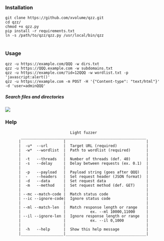 <h3>Installation</h3>
<code>git clone https://github.com/xvolume/qzz.git</code><br>
<code>cd qzz/</code><br>
<code>chmod +x qzz.py</code><br>
<code>pip install -r requirements.txt</code><br>
<code>ln -s /path/to/qzz/qzz.py /usr/local/bin/qzz</code><br>
<br>
<h3>Usage</h3>
    <code>qzz -u https://example.com/QQQ -w dirs.txt</code><br>
    <code>qzz -u https://QQQ.example.com -w subdomains.txt</code><br>
    <code>qzz -u https://example.com/?id=12QQQ -w wordlist.txt -p 'javascript:alert()'</code><br>
    <code>qzz -u https://example.com -m POST -H '{"Content-type": "text/html"}' -d 'user=adminQQQ'</code><br>
<h5>Search files and directories</h5>
<a href="https://asciinema.org/a/339470" target="_blank"><img src="https://asciinema.org/a/339470.svg" /></a>
<br>
<h3>Help</h3>

                                 Light fuzzer
           ________________________________________________________
          |                   |                                    |
          |  -u*  --url       |  Target URL (required)             |
          |  -w*  --wordlist  |  Path to wordlist (required)       |
          |                   |                                    |
          |  -t   --threads   |  Number of threads (def. 40)       |
          |  -s   --delay     |  Delay between requests (ex. 0.1)  |
          |                   |                                    |
          |  -p   --payload   |  Payload string (goes after QQQ)   |
          |  -    --headers   |  Set request header (JSON format)  |
          |  -d   --data      |  Set request data                  |
          |  -m   --method    |  Set request method (def. GET)     |
          |                   |                                    |
          | --mc --match-code |  Match status code                 |
          | --ic --ignore-code|  Ignore status code                |
          |                   |                                    |
          | --ml --match-len  |  Match response length or range    |
          |                   |           ex. --ml 10000,11000     |
          | --il --ignore-len |  Ignore response length or range   |
          |                   |           ex. --il 0,1000          |
          |                   |                                    |
          |  -h   --help      |  Show this help message            |
          |___________________|____________________________________|

